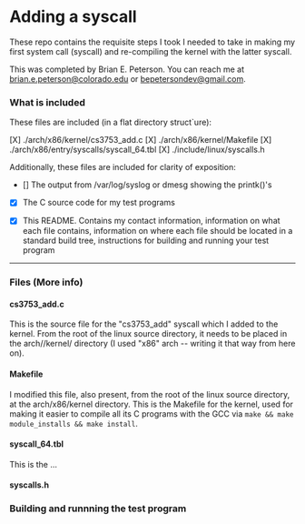 
# Adding a syscall

These repo contains the requisite steps I took I needed to take in making my first system call (syscall) and re-compiling the kernel with the latter syscall. 

This was completed by Brian E. Peterson. You can reach me at brian.e.peterson@colorado.edu or bepetersondev@gmail.com.


### What is included

These files are included (in a flat directory struct`ure):

[X] ./arch/x86/kernel/cs3753_add.c
[X] ./arch/x86/kernel/Makefile
[X] ./arch/x86/entry/syscalls/syscall_64.tbl
[X] ./include/linux/syscalls.h

Additionally, these files are included for clarity of exposition:

- [] The output from /var/log/syslog or dmesg showing the printk()'s
- [X] The C source code for my test programs
- [X] This README. Contains my contact information, information on what each file contains, information on where each file should be located in a standard build tree, instructions for building and running your test program


--------------------------------------

### Files (More info)

#### cs3753_add.c

This is the source file for the "cs3753_add" syscall which I added to the kernel. From the root of the linux source directory, it needs to be placed in the arch/<your architecture>/kernel/ directory (I used "x86" arch -- writing it that way from here on).

#### Makefile

I modified this file, also present, from the root of the linux source directory, at the arch/x86/kernel directory. This is the Makefile for the kernel, used for making it easier to compile all its C programs with the GCC via `make && make module_installs && make install`.

#### syscall_64.tbl

This is the ... 

#### syscalls.h


### Building and runnning the test program
